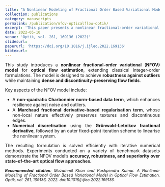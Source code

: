```yaml
---
title: "A Nonlinear Modeling of Fractional Order Based Variational Model in Optical Flow Estimation"
collection: publications
category: manuscripts
permalink: /publication/nfov-opticalflow-optik/
excerpt: 'This paper presents a nonlinear fractional-order variational model for optical flow estimation, combining Charbonnier-based robustness with Marchaud fractional derivatives for discontinuity preservation.'
date: 2022-05-10
venue: 'Optik, vol. 261, 169136 (2022)'
slidesurl: 
paperurl: 'https://doi.org/10.1016/j.ijleo.2022.169136'
bibtexurl: 
---
```


<div style="text-align:justify; text-justify:inter-word;" markdown="1">

This study introduces a **nonlinear fractional-order variational (NFOV) model** for **optical flow estimation**, extending classical integer-order formulations. The model is designed to achieve **robustness against outliers** while maintaining **dense and discontinuity-preserving flow fields**.  

Key aspects of the NFOV model include:  

- A **non-quadratic Charbonnier norm-based data term**, which enhances resilience against noise and outliers.  
- A **Marchaud fractional derivative-based regularisation term**, whose non-local nature effectively preserves textures and discontinuous edges.  
- **Numerical discretisation** using the **Grünwald–Letnikov fractional derivative**, followed by an outer fixed-point iteration scheme to linearise the nonlinear system.  

The resulting formulation is solved efficiently with iterative numerical methods. Experiments conducted on a variety of benchmark datasets demonstrate the NFOV model’s **accuracy, robustness, and superiority over state-of-the-art optical flow approaches**.  

</div>

<div style="text-align:justify; text-justify:inter-word; margin-top:15px; font-size:0.9em; font-style:italic;">
  <strong>Recommended citation:</strong> Muzammil Khan and Pushpendra Kumar. A Nonlinear Modeling of Fractional Order Based Variational Model in Optical Flow Estimation. Optik, vol. 261, 169136, 2022. doi:10.1016/j.ijleo.2022.169136.
</div>


